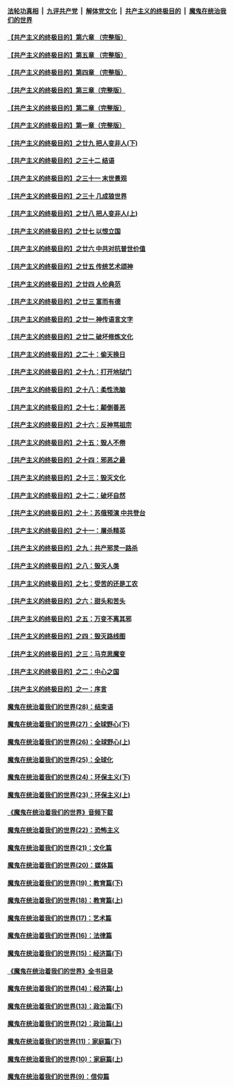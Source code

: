 ####  [法轮功真相](../../../../basic/blob/master/README.md?t=04210901) &nbsp;|&nbsp; [九评共产党](../../../../9ping.md/blob/master/README.md?t=04210901) &nbsp;|&nbsp; [解体党文化](../../../../jtdwh.md/blob/master/README.md?t=04210901)  &nbsp;|&nbsp; [共产主义的终极目的](../../../../gczydzjmd.md/blob/master/README.md?t=04210901) &nbsp;|&nbsp; [魔鬼在统治我们的世界](../../../../mgztzwmdsj.md/blob/master/README.md?t=04210901) 

#### [【共产主义的终极目的】第六章 （完整版）](../pages/nsc422/n11428913.md?t=04210901) 

#### [【共产主义的终极目的】第五章 （完整版）](../pages/nsc422/n11428912.md?t=04210901) 

#### [【共产主义的终极目的】第四章 （完整版）](../pages/nsc422/n11428907.md?t=04210901) 

#### [【共产主义的终极目的】第三章（完整版）](../pages/nsc422/n11428848.md?t=04210901) 

#### [【共产主义的终极目的】第二章（完整版）](../pages/nsc422/n11428831.md?t=04210901) 

#### [【共产主义的终极目的】第一章（完整版）](../pages/nsc422/n11417651.md?t=04210901) 

#### [【共产主义的终极目的】之廿九 把人变非人(下)](../pages/nsc422/n11344140.md?t=04210901) 

#### [【共产主义的终极目的】之三十二 结语](../pages/nsc422/n11360535.md?t=04210901) 

#### [【共产主义的终极目的】之三十一 末世景观](../pages/nsc422/n11351129.md?t=04210901) 

#### [【共产主义的终极目的】之三十 几成狼世界](../pages/nsc422/n11348280.md?t=04210901) 

#### [【共产主义的终极目的】之廿八 把人变非人(上)](../pages/nsc422/n11340492.md?t=04210901) 

#### [【共产主义的终极目的】之廿七 以恨立国](../pages/nsc422/n11336944.md?t=04210901) 

#### [【共产主义的终极目的】之廿六 中共对抗普世价值](../pages/nsc422/n11324785.md?t=04210901) 

#### [【共产主义的终极目的】之廿五 传统艺术颂神](../pages/nsc422/n11296396.md?t=04210901) 

#### [【共产主义的终极目的】之廿四 人伦典范](../pages/nsc422/n11296397.md?t=04210901) 

#### [【共产主义的终极目的】之廿三 富而有德](../pages/nsc422/n11283598.md?t=04210901) 

#### [【共产主义的终极目的】之廿一 神传语言文字](../pages/nsc422/n11263265.md?t=04210901) 

#### [【共产主义的终极目的】之廿二 破坏修炼文化](../pages/nsc422/n11245728.md?t=04210901) 

#### [【共产主义的终极目的】之二十：偷天换日](../pages/nsc422/n11238846.md?t=04210901) 

#### [【共产主义的终极目的】之十九：打开地狱门](../pages/nsc422/n11206376.md?t=04210901) 

#### [【共产主义的终极目的】之十八：柔性洗脑](../pages/nsc422/n11199994.md?t=04210901) 

#### [【共产主义的终极目的】之十七：颠倒善恶](../pages/nsc422/n11179782.md?t=04210901) 

#### [【共产主义的终极目的】之十六：反神骂祖宗](../pages/nsc422/n11166798.md?t=04210901) 

#### [【共产主义的终极目的】之十五：毁人不倦](../pages/nsc422/n11166792.md?t=04210901) 

#### [【共产主义的终极目的】之十四：邪恶之最](../pages/nsc422/n11150249.md?t=04210901) 

#### [【共产主义的终极目的】之十三：毁灭文化](../pages/nsc422/n11135227.md?t=04210901) 

#### [【共产主义的终极目的】之十二：破坏自然](../pages/nsc422/n11135214.md?t=04210901) 

#### [【共产主义的终极目的】之十：苏俄预演 中共登台](../pages/nsc422/n11118424.md?t=04210901) 

#### [【共产主义的终极目的】之十一：屠杀精英](../pages/nsc422/n11118442.md?t=04210901) 

#### [【共产主义的终极目的】之九：共产邪灵一路杀](../pages/nsc422/n11114139.md?t=04210901) 

#### [【共产主义的终极目的】之八：毁灭人类](../pages/nsc422/n11108503.md?t=04210901) 

#### [【共产主义的终极目的】之七：受苦的还是工农](../pages/nsc422/n11101809.md?t=04210901) 

#### [【共产主义的终极目的】之六：甜头和苦头](../pages/nsc422/n11096971.md?t=04210901) 

#### [【共产主义的终极目的】之五：万变不离其邪](../pages/nsc422/n11091285.md?t=04210901) 

#### [【共产主义的终极目的】之四：毁灭路线图](../pages/nsc422/n11086284.md?t=04210901) 

#### [【共产主义的终极目的】之三：马克思魔变](../pages/nsc422/n11061941.md?t=04210901) 

#### [【共产主义的终极目的】之二：中心之国](../pages/nsc422/n11047728.md?t=04210901) 

#### [【共产主义的终极目的】之一：序言](../pages/nsc422/n11086077.md?t=04210901) 

#### [魔鬼在统治着我们的世界(28)：结束语](../pages/nsc422/n10936246.md?t=04210901) 

#### [魔鬼在统治着我们的世界(27)：全球野心(下)](../pages/nsc422/n10928319.md?t=04210901) 

#### [魔鬼在统治着我们的世界(26)：全球野心(上)](../pages/nsc422/n10900318.md?t=04210901) 

#### [魔鬼在统治着我们的世界(25)：全球化](../pages/nsc422/n10788205.md?t=04210901) 

#### [魔鬼在统治着我们的世界(24)：环保主义(下)](../pages/nsc422/n10695307.md?t=04210901) 

#### [魔鬼在统治着我们的世界(23)：环保主义(上)](../pages/nsc422/n10688613.md?t=04210901) 

#### [《魔鬼在统治着我们的世界》音频下载](../pages/nsc422/n10635553.md?t=04210901) 

#### [魔鬼在统治着我们的世界(22)：恐怖主义](../pages/nsc422/n10614727.md?t=04210901) 

#### [魔鬼在统治着我们的世界(21)：文化篇](../pages/nsc422/n10597706.md?t=04210901) 

#### [魔鬼在统治着我们的世界(20)：媒体篇](../pages/nsc422/n10586579.md?t=04210901) 

#### [魔鬼在统治着我们的世界(19)：教育篇(下)](../pages/nsc422/n10564808.md?t=04210901) 

#### [魔鬼在统治着我们的世界(18)：教育篇(上)](../pages/nsc422/n10526970.md?t=04210901) 

#### [魔鬼在统治着我们的世界(17)：艺术篇](../pages/nsc422/n10499093.md?t=04210901) 

#### [魔鬼在统治着我们的世界(16)：法律篇](../pages/nsc422/n10485969.md?t=04210901) 

#### [魔鬼在统治着我们的世界(15)：经济篇(下)](../pages/nsc422/n10469975.md?t=04210901) 

#### [《魔鬼在统治着我们的世界》全书目录](../pages/nsc422/n10464261.md?t=04210901) 

#### [魔鬼在统治着我们的世界(14)：经济篇(上)](../pages/nsc422/n10457370.md?t=04210901) 

#### [魔鬼在统治着我们的世界(13)：政治篇(下)](../pages/nsc422/n10448270.md?t=04210901) 

#### [魔鬼在统治着我们的世界(12)：政治篇(上)](../pages/nsc422/n10444576.md?t=04210901) 

#### [魔鬼在统治着我们的世界(11)：家庭篇(下)](../pages/nsc422/n10440961.md?t=04210901) 

#### [魔鬼在统治着我们的世界(10)：家庭篇(上)](../pages/nsc422/n10435448.md?t=04210901) 

#### [魔鬼在统治着我们的世界(9)：信仰篇](../pages/nsc422/n10432159.md?t=04210901) 

